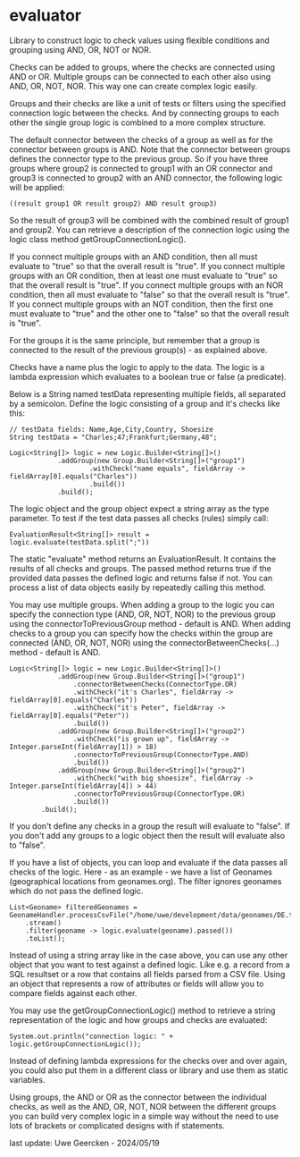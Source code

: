 # evaluator

Library to construct logic to check values using flexible conditions and grouping using AND, OR, NOT or NOR.

Checks can be added to groups, where the checks are connected using AND or OR. Multiple groups can
be connected to each other also using AND, OR, NOT, NOR. This way one can create complex logic easily.

Groups and their checks are like a unit of tests or filters using the specified connection logic between the checks. And
by connecting groups to each other the single group logic is combined to a more complex structure.

The default connector between the checks of a group as well as for the connector between groups is AND. Note that the connector
between groups defines the connector type to the previous group. So if you have three groups where group2 is connected to group1 with
an OR connector and group3 is connected to group2 with an AND connector, the following logic will be applied: 

    ((result group1 OR result group2) AND result group3)

So the result of group3 will be combined with the combined result of group1 and group2. You can retrieve a description of the connection logic using
the logic class method getGroupConnectionLogic().

If you connect multiple groups with an AND condition, then all must evaluate to "true" so that the overall result is "true".
If you connect multiple groups with an OR condition, then at least one must evaluate to "true" so that the overall result is "true".
If you connect multiple groups with an NOR condition, then all must evaluate to "false" so that the overall result is "true".
If you connect multiple groups with an NOT condition, then the first one must evaluate to "true" and the other one to "false" so that the overall result is "true".

For the groups it is the same principle, but remember that a group is connected to the result of the previous group(s) - as explained above. 

Checks have a name plus the logic to apply to the data. The logic is a lambda expression which evaluates to a boolean true or false (a predicate).

Below is a String named testData representing multiple fields, all separated by a semicolon. Define the logic consisting of a group and it's
checks like this:

    // testData fields: Name,Age,City,Country, Shoesize
    String testData = "Charles;47;Frankfurt;Germany,48";

    Logic<String[]> logic = new Logic.Builder<String[]>()
                .addGroup(new Group.Builder<String[]>("group1")
                        .withCheck("name equals", fieldArray ->  fieldArray[0].equals("Charles"))
                        .build())
                .build();

The logic object and the group object expect a string array as the type parameter. To test if the test data passes all checks (rules) simply call:

    EvaluationResult<String[]> result = logic.evaluate(testData.split(";"))

The static "evaluate" method returns an EvaluationResult. It contains the results of all checks and groups. The passed method returns true if the provided data passes the defined logic and returns false if not.
You can process a list of data objects easily by repeatedly calling this method.

You may use multiple groups. When adding a group to the logic you can specify the connection type (AND, OR, NOT, NOR) to the previous group using the connectorToPreviousGroup method - default is AND. When adding
checks to a group you can specify how the checks within the group are connected (AND, OR, NOT, NOR) using the connectorBetweenChecks(...) method - default is AND.

    Logic<String[]> logic = new Logic.Builder<String[]>()
                .addGroup(new Group.Builder<String[]>("group1")
                    .connectorBetweenChecks(ConnectorType.OR)
                    .withCheck("it's Charles", fieldArray ->  fieldArray[0].equals("Charles"))
                    .withCheck("it's Peter", fieldArray ->  fieldArray[0].equals("Peter"))
                    .build())
                .addGroup(new Group.Builder<String[]>("group2")
                    .withCheck("is grown up", fieldArray ->  Integer.parseInt(fieldArray[1]) > 18)
                    .connectorToPreviousGroup(ConnectorType.AND)
                    .build())
                .addGroup(new Group.Builder<String[]>("group2")
                    .withCheck("with big shoesize", fieldArray ->  Integer.parseInt(fieldArray[4]) > 44)
                    .connectorToPreviousGroup(ConnectorType.OR)
                    .build())
            .build();

If you don't define any checks in a group the result will evaluate to "false". If you don't add any groups to a logic object then the result will evaluate also to "false".

If you have a list of objects, you can loop and evaluate if the data passes all checks of the logic. Here - as an example - we have a list of Geonames (geographical locations from geonames.org).
The filter ignores geonames which do not pass the defined logic.

    List<Geoname> filteredGeonames = GeonameHandler.processCsvFile("/home/uwe/development/data/geonames/DE.txt",0)
        .stream()
        .filter(geoname -> logic.evaluate(geoname).passed())
        .toList();


Instead of using a string array like in the case above, you can use any other object that you want to test against a defined logic. Like
e.g. a record from a SQL resultset or a row that contains all fields parsed from a CSV file. Using an object that represents a row of attributes
or fields will allow you to compare fields against each other.

You may use the getGroupConnectionLogic() method to retrieve a string representation of the logic and how groups and checks are evaluated:

    System.out.println("connection logic: " + logic.getGroupConnectionLogic());

Instead of defining lambda expressions for the checks over and over again, you could also put them in a different class or library and use them as
static variables.

Using groups, the AND or OR as the connector between the individual checks, as well as the AND, OR, NOT, NOR between the different groups
you can build very complex logic in a simple way without the need to use lots of brackets or complicated designs with if statements.

last update: Uwe Geercken - 2024/05/19